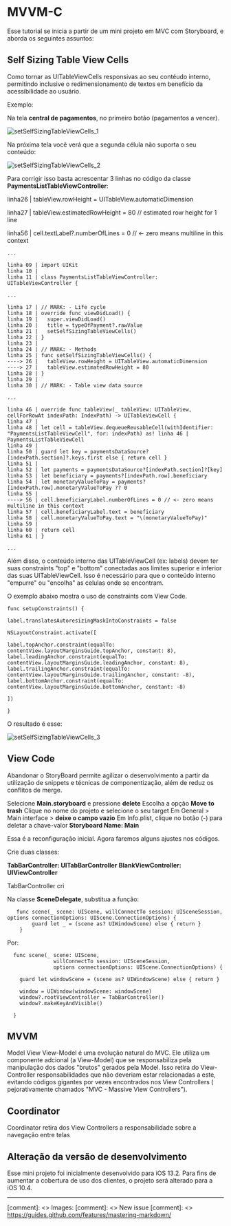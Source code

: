 MVVM-C
=======

Esse tutorial se inicia a partir de um mini projeto em MVC com Storyboard, e aborda os seguintes assuntos:

Self Sizing Table View Cells
--------------------------------
Como tornar as UITableViewCells responsivas ao seu contéudo interno, permitindo inclusive o redimensionamento de textos em benefício da acessibilidade ao usuário.

Exemplo:

Na tela **central de pagamentos**,  no primeiro botão (pagamentos a vencer).

![setSelfSizingTableViewCells_1](https://user-images.githubusercontent.com/17011151/74830794-aca0bd00-52f2-11ea-8a31-6aeb23131805.png)

Na próxima tela você verá que a segunda célula não suporta o seu conteúdo:

![setSelfSizingTableViewCells_2](https://user-images.githubusercontent.com/17011151/74830816-b62a2500-52f2-11ea-9778-eb2229a5f4fd.png)

Para corrigir isso basta acrescentar 3 linhas no código da classe **PaymentsListTableViewController**:

linha26 | tableView.rowHeight = UITableView.automaticDimension

linha27 | tableView.estimatedRowHeight = 80 // estimated row height for 1 line

linha56 | cell.textLabel?.numberOfLines = 0 // <- zero means multiline in this context

```
...

linha 09 | import UIKit
linha 10 | 
linha 11 | class PaymentsListTableViewController: UITableViewController {

...

linha 17 | // MARK: - Life cycle
linha 18 | override func viewDidLoad() {
linha 19 |   super.viewDidLoad()
linha 20 |   title = typeOfPayment?.rawValue
linha 21 |   setSelfSizingTableViewCells()
linha 22 | }
linha 23 |
linha 24 | // MARK: - Methods
linha 25 | func setSelfSizingTableViewCells() {
----> 26 |   tableView.rowHeight = UITableView.automaticDimension
----> 27 |   tableView.estimatedRowHeight = 80
linha 28 | }
linha 29 |
linha 30 | // MARK: - Table view data source

...

linha 46 | override func tableView(_ tableView: UITableView, cellForRowAt indexPath: IndexPath) -> UITableViewCell {
linha 47 | 
linha 48 | let cell = tableView.dequeueReusableCell(withIdentifier: "PaymentsListTableViewCell", for: indexPath) as! linha 46 | PaymentsListTableViewCell
linha 49 | 
linha 50 | guard let key = paymentsDataSource?[indexPath.section]?.keys.first else { return cell }
linha 51 | 
linha 52 | let payments = paymentsDataSource?[indexPath.section]?[key]
linha 53 | let beneficiary = payments?[indexPath.row].beneficiary
linha 54 | let monetaryValueToPay = payments?[indexPath.row].monetaryValueToPay ?? 0
linha 55 | 
----> 56 | cell.beneficiaryLabel.numberOfLines = 0 // <- zero means multiline in this context
linha 57 | cell.beneficiaryLabel.text = beneficiary
linha 58 | cell.monetaryValueToPay.text = "\(monetaryValueToPay)"
linha 59 | 
linha 60 | return cell
linha 61 | }

...

```

Além disso, o conteúdo interno das UITableViewCell (ex: labels) devem ter suas constraints "top" e "bottom" conectadas aos limites superior e inferior das suas UITableViewCell. Isso é necessário para que o conteúdo interno "empurre" ou "encolha" as celulas onde se encontram.

O exemplo abaixo mostra o uso de constraints com View Code.

```
func setupConstraints() {

label.translatesAutoresizingMaskIntoConstraints = false

NSLayoutConstraint.activate([

label.topAnchor.constraint(equalTo: contentView.layoutMarginsGuide.topAnchor, constant: 8),
label.leadingAnchor.constraint(equalTo: contentView.layoutMarginsGuide.leadingAnchor, constant: 8),
label.trailingAnchor.constraint(equalTo: contentView.layoutMarginsGuide.trailingAnchor, constant: -8),
label.bottomAnchor.constraint(equalTo: contentView.layoutMarginsGuide.bottomAnchor, constant: -8)

])

}
```

O resultado é esse:

![setSelfSizingTableViewCells_3](https://user-images.githubusercontent.com/17011151/74830830-bc200600-52f2-11ea-8891-ad0a0c3a9b96.png)


View Code
--------------------------------
Abandonar o StoryBoard permite agilizar o desenvolvimento a partir da utilização de snippets e técnicas de componentização, além de reduz os conflitos de merge.

Selecione **Main.storyboard** e pressione **delete**
Escolha a opção **Move to trash**
Clique no nome do projeto e selecione o seu target
Em General > Main interface > **deixe o campo vazio**
Em Info.plist, clique no botão (-) para deletar a chave-valor **Storyboard Name: Main**

Essa é a reconfiguração inicial. 
Agora faremos alguns ajustes nos códigos.

Crie duas classes:

**TabBarController: UITabBarController**
**BlankViewController: UIViewController**

TabBarController cri

Na classe **SceneDelegate**, substitua a função:
```
   func scene(_ scene: UIScene, willConnectTo session: UISceneSession, options connectionOptions: UIScene.ConnectionOptions) {
        guard let _ = (scene as? UIWindowScene) else { return }
    }
```
Por:
```
  func scene(_ scene: UIScene, 
               willConnectTo session: UISceneSession, 
               options connectionOptions: UIScene.ConnectionOptions) {
    
    guard let windowScene = (scene as? UIWindowScene) else { return }
 
    window = UIWindow(windowScene: windowScene)
    window?.rootViewController = TabBarController()
    window?.makeKeyAndVisible()
    
  }
```

MVVM
--------------------------------
Model View View-Model é uma evolução natural do MVC. Ele utiliza um componente adcional (a View-Model) que se responsabiliza pela manipulação dos dados "brutos" gerados pela Model. Isso retira do View-Controller responsabilidades que não deveriam estar relacionadas a este, evitando códigos gigantes por vezes encontrados nos View Controllers ( pejorativamente chamados "MVC - Massive View Controllers").

Coordinator
--------------------------------
Coordinator retira dos View Controllers a responsabilidade sobre a navegação entre telas

Alteração da versão de desenvolvimento
--------------------------------
Esse mini projeto foi inicialmente desenvolvido para iOS 13.2. Para fins de aumentar a cobertura de uso dos clientes, o projeto será alterado para a iOS 10.4.


---
[comment]: <> Images:
[comment]: <> New issue
[comment]: <> https://guides.github.com/features/mastering-markdown/



